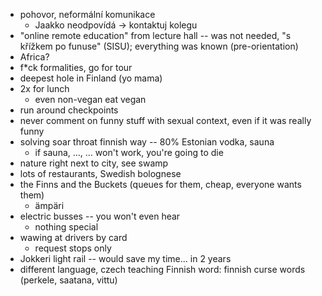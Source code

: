 - pohovor, neformální komunikace
    - Jaakko neodpovídá -> kontaktuj kolegu
- "online remote education" from lecture hall -- was not needed, "s křížkem po funuse" (SISU); everything was known (pre-orientation)
- Africa?
- f\*ck formalities, go for tour
- deepest hole in Finland (yo mama) 
- 2x for lunch
    - even non-vegan eat vegan
- run around checkpoints
- never comment on funny stuff with sexual context, even if it was really funny
- solving soar throat finnish way -- 80% Estonian vodka, sauna
    - if sauna, ..., ... won't work, you're going to die
- nature right next to city, see swamp
- lots of restaurants, Swedish bolognese
- the Finns and the Buckets (queues for them, cheap, everyone wants them) 
    - ämpäri
- electric busses -- you won't even hear
    - nothing special
- wawing at drivers by card
    - request stops only
- Jokkeri light rail -- would save my time... in 2 years
- different language, czech teaching
Finnish word: finnish curse words (perkele, saatana, vittu)
